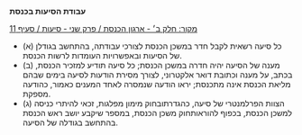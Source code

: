 **עבודת הסיעות בכנסת**

[מקור: חלק ב׳ - ארגון הכנסת / פרק שני - סיעות / סעיף 11](https://he.wikisource.org/wiki/תקנון_הכנסת#סעיף_11)

 * (א) כל סיעה רשאית לקבל חדר במשכן הכנסת לצורכי עבודתה, בהתחשב בגודלן של הסיעות ובאפשרויות העומדות לרשות הכנסת.
 * (ב) מענה של הסיעה יהיה חדרה במשכן הכנסת; כל סיעה תודיע למזכיר הכנסת, בכתב, על מענה וכתובת דואר אלקטרוני, לצורך מסירת הודעות לסיעה בימים שבהם מליאת הכנסת אינה מתכנסת; יראו הודעה שנמסרה לאחד המענים כאמור, כהודעה מספקת.
 * (ג) הצוות הפרלמנטרי של סיעה, כהגדרתובחוק מימון מפלגות, זכאי להיתרי כניסה למשכן הכנסת, בכפוף להוראותחוק משכן הכנסת, במספר שיקבע יושב ראש הכנסת בהתחשב בגודלה של הסיעה.